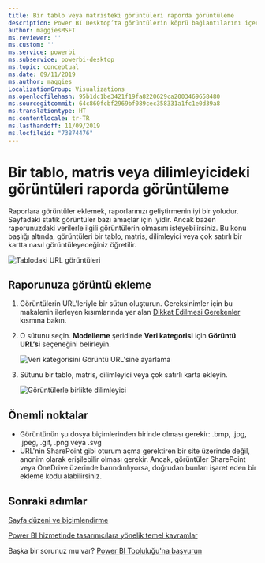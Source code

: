 ```yaml
---
title: Bir tablo veya matristeki görüntüleri raporda görüntüleme
description: Power BI Desktop’ta görüntülerin köprü bağlantılarını içeren bir sütun oluşturun. Ardından Power BI Desktop veya Power BI hizmetinde, bu köprüleri bir rapor tablosu, matris, dilimleyici veya çok satırlı karta ekleyerek görüntüyü gösterin.
author: maggiesMSFT
ms.reviewer: ''
ms.custom: ''
ms.service: powerbi
ms.subservice: powerbi-desktop
ms.topic: conceptual
ms.date: 09/11/2019
ms.author: maggies
LocalizationGroup: Visualizations
ms.openlocfilehash: 95b1dc1be3421f19fa8220629ca2003469658480
ms.sourcegitcommit: 64c860fcbf2969bf089cec358331a1fc1e0d39a8
ms.translationtype: HT
ms.contentlocale: tr-TR
ms.lasthandoff: 11/09/2019
ms.locfileid: "73874476"
---
```

# <a name="display-images-in-a-table-matrix-or-slicer-in-a-report"></a>Bir tablo, matris veya dilimleyicideki görüntüleri raporda görüntüleme

Raporlara görüntüler eklemek, raporlarınızı geliştirmenin iyi bir yoludur. Sayfadaki statik görüntüler bazı amaçlar için iyidir. Ancak bazen raporunuzdaki verilerle ilgili görüntülerin olmasını isteyebilirsiniz. Bu konu başlığı altında, görüntüleri bir tablo, matris, dilimleyici veya çok satırlı bir kartta nasıl görüntüleyeceğiniz öğretilir. 

![Tablodaki URL görüntüleri](media/power-bi-images-tables/power-bi-url-images-table.png)

## <a name="add-images-to-your-report"></a>Raporunuza görüntü ekleme

1. Görüntülerin URL'leriyle bir sütun oluşturun. Gereksinimler için bu makalenin ilerleyen kısımlarında yer alan [Dikkat Edilmesi Gerekenler](#considerations) kısmına bakın.

1. O sütunu seçin. **Modelleme** şeridinde **Veri kategorisi** için **Görüntü URL’si** seçeneğini belirleyin.

    ![Veri kategorisini Görüntü URL'sine ayarlama](media/power-bi-images-tables/power-bi-set-url-image.png)

1. Sütunu bir tablo, matris, dilimleyici veya çok satırlı karta ekleyin.

    ![Görüntülerle birlikte dilimleyici](media/power-bi-images-tables/power-bi-url-images-slicer.png)

## <a name="considerations"></a>Önemli noktalar

- Görüntünün şu dosya biçimlerinden birinde olması gerekir: .bmp, .jpg, .jpeg, .gif, .png veya .svg
- URL'nin SharePoint gibi oturum açma gerektiren bir site üzerinde değil, anonim olarak erişilebilir olması gerekir. Ancak, görüntüler SharePoint veya OneDrive üzerinde barındırılıyorsa, doğrudan bunları işaret eden bir ekleme kodu alabilirsiniz. 


## <a name="next-steps"></a>Sonraki adımlar

[Sayfa düzeni ve biçimlendirme](/learn/modules/visuals-in-power-bi/12-formatting)

[Power BI hizmetinde tasarımcılara yönelik temel kavramlar](service-basic-concepts.md)

Başka bir sorunuz mu var? [Power BI Topluluğu'na başvurun](https://community.powerbi.com/)

